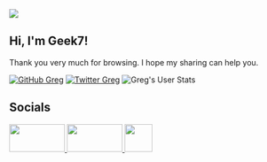 <img src="https://github.com/badApple001/badApple001/blob/main/images/github_geek7.png">
<h2>Hi, I'm Geek7!</h2>
<p>Thank you very much for browsing. I hope my sharing can help you.
</em></p>

[![GitHub Greg](https://img.shields.io/github/followers/badApple001?label=follow&style=social)](https://github.com/badApple001)
[![Twitter Greg](https://img.shields.io/twitter/follow/gregcodesstuff?label=Follow)](https://twitter.com/JackChe78220965)
![Greg's User Stats](https://github-readme-stats.vercel.app/api?username=badApple001&show_icons=true&title_color=fff&icon_color=79ff97&text_color=9f9f9f&bg_color=151515)

## Socials

<div align="left">
 <a href="https://blog.csdn.net/qq_39162566">
  <img  width="100" height="50" src="https://img-home.csdnimg.cn/images/20211028053651.png"/>
   <a href="https://space.bilibili.com/453528870">
 <img width="100" height="50" src="https://i0.hdslb.com/bfs/archive/c8fd97a40bf79f03e7b76cbc87236f612caef7b2.png"/>
</a>
 <a href="https://www.geek7.top">
  <img width="50" width="22px" src="https://s2.loli.net/2024/06/04/4wOWHJVtUoie8MQ.jpg"/>
</a>
  </div>
